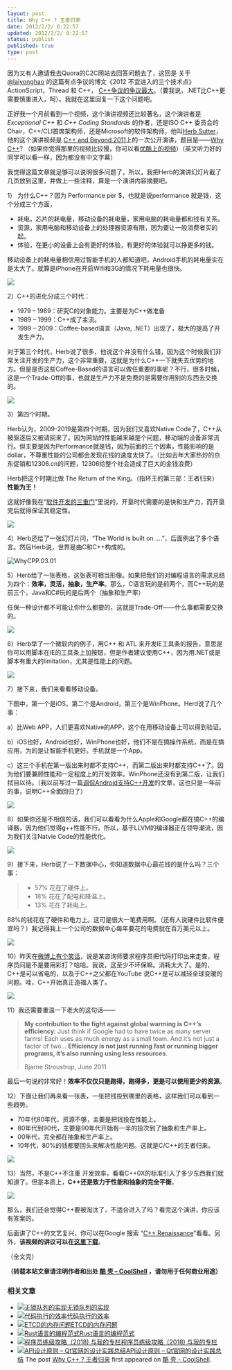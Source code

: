 ```yaml
---
layout: post
title: Why C++ ? 王者归来
date: 2012/2/2/ 0:22:57
updated: 2012/2/2/ 0:22:57
status: publish
published: true
type: post
---
```


因为又有人邀请我去Quora的C2C网站去回答问题去了，这回是 关于 [@laiyonghao](http://weibo.com/n/laiyonghao) 的这篇有点争议的博文《2012 不宜进入的三个技术点》ActionScript，Thread 和 C++， [C++争议的争议最大](http://blog.csdn.net/lanphaday/article/details/7223385)。（要我说，.NET比C++更需要慎重进入，呵）。我就在这里回复一下这个问题吧。


正好我一个月前看到一个视频，这个演讲视频还比较著名，这个演讲者是*Exceptional C++* 和 *C++ Coding Standards* 的作者，还是ISO C++ 委员会的Chair，C++/CLI首席架构师，还是Microsoft的软件架构师，他叫[Herb Sutter](http://herbsutter.com/)，他的这个演讲视频是 [C++ and Beyond 2011](http://cppandbeyond.com/)上的一次公开演讲，题目是——[Why C++](http://channel9.msdn.com/posts/C-and-Beyond-2011-Herb-Sutter-Why-C)? （如果你觉得那里的视频比较慢，你可以看[优酷上的视频](http://v.youku.com/v_show/id_XMzA5OTIwODIw.html)）（英文听力好的同学可以看一样，因为都没有中文字幕）


我觉得这篇文章就足够可以说明很多问题了，所以，我把Herb的演讲幻灯片截了几页放到这里，并做上一些注释，算是一个演讲内容摘要吧。


1） 为什么C++？因为 Performance per $，也就是说performance 就是钱，这个分成三个方面，


* 耗电，芯片的耗电量，移动设备的耗电量，家用电脑的耗电量都和钱有关系。
* 资源，家用电脑和移动设备上的处理器资源有限，因为要让一般消费者买的起。
* 体验，在更小的设备上会有更好的体验，有更好的体验就可以挣更多的钱。


移动设备上的耗电量相信用过智能手机的人都知道吧，Android手机的耗电量实在是太大了。就算是iPhone在开启Wifi和3G的情况下耗电量也很快。


![](../wp-content/uploads/2012/02/WhyCPP.01.jpg)



2）C++的进化分成三个时代：


* 1979 – 1989：研究C的对象能力。主要是为C++做准备
* 1989 – 1999：C++成了主流。
* 1999 – 2009：Coffee-based语言（Java, .NET）出现了，极大的提高了开发生产力。


对于第三个时代，Herb说了很多，他说这个并没有什么错，因为这个时候我们非常关注开发的生产力，这个非常重要，这就是为什么C++一下就失去优势的地方。但是是否这些Coffee-Based的语言可以做任重要的事呢？不行，很多时候，这是一个Trade-Off的事，也就是生产力不是免费的是需要你用别的东西去交换的。


![](../wp-content/uploads/2012/02/WhyCPP.02.jpg)


3）第四个时期。


Herb认为，2009-2019是第四个时期，因为我们又喜欢Native Code了，C++从被驱逐后又被请回来了。因为网站的性能越来越是个问题，移动端的设备非常流行。但主要是因为Performance就是钱，因为前面的三个因素，性能影响的是dollar，不尊重性能的公司都会发现花钱的速度太快了。（比如去年大家热炒的京东促销和12306.cn的问题，12306给整个社会造成了巨大的金钱浪费）


Herb把这个时期比做 The Return of the King。（指环王的第三部：王者归来） **性能为王！**


这就好像我在“[软件开发的三重门](https://coolshell.cn/articles/6526.html "软件开发的“三重门”")”里说的，开垦时代需要的是快和生产力，而开垦完后就得保证其稳定性。


![](../wp-content/uploads/2012/02/WhyCPP.03.jpg)


4）Herb还给了一张幻灯片问，“The World is built on ….”，后面例出了多个语言。然后Herb说，世界是由C和C++构成的。


![](../wp-content/uploads/2012/02/WhyCPP.03.01.jpg "WhyCPP.03.01")


5）Herb给了一张表格，这张表可相当形像。如果把我们的对编程语言的需求总结为四个：**效率，灵活，抽象，生产率**。那么，C语言玩的是前两个，而C++玩的是前三个，Java和C#玩的是后两个（抽象和生产率）


任保一种设计都不可能让你什么都要的，这就是Trade-Off——什么事都需要交换的。


![](../wp-content/uploads/2012/02/WhyCPP.04.jpg)


6）Herb举了一个微软内的例子，用C++ 和 ATL 来开发IE工具条的报告，意思是你可以用脚本在IE的工具条上加按钮，但是作者建议使用C++，因为用.NET或是脚本有重大的limitation，尤其是性能上的问题。


![](../wp-content/uploads/2012/02/WhyCPP.05.jpg)


7）接下来，我们来看看移动设备。


下图中，第一个是iOS，第二个是Android，第三个是WinPhone。Herd说了几个事：


a）比Web APP，人们更喜欢Native的APP，这个在用移动设备上可以得到验证。


b）iOS也好，Android也好，WinPhone也好，他们不是在搞操作系统，而是在搞应用，为的是让智能手机更好。手机就是一个App。


c）这三个手机在第一版出来时都不支持C++，而第二版出来时都支持C++了。因为他们要兼顾性能和一定程度上的开发效率。WinPhone还没有到第二版，让我们拭目以待。（我以前写过一篇[调侃Android支持C++开发](https://coolshell.cn/articles/3549.html "Android将允许纯C/C++开发应用")的文章，这也只是一年前的事，说明C++全面回归了）


![](../wp-content/uploads/2012/02/WhyCPP.06.jpg)


8）如果你还是不相信的话，我们可以看看为什么Apple和Google都在搞C++的编译器，因为他们觉得g++性能不行。所以，基于LLVM的编译器正在领导潮流，因为我们关注Natvie Code的性能优化。


![](../wp-content/uploads/2012/02/WhyCPP.07.jpg)


9）接下来，Herb说了一下数据中心，你知道数据中心最花钱的是什么吗？三个事：



> 
> * 57% 花在了硬件上。
> * 18% 花在了配电和降温上。
> * 13% 花在了耗电上。
> 
> 
> 


88%的钱花在了硬件和电力上。这可是很大一笔费用啊。（还有人说硬件比软件便宜吗？）我记得我上一个公司的数据中心每年要花的电费就在百万美元以上。


![](../wp-content/uploads/2012/02/WhyCPP.08.jpg)


10）昨天在[微博上有个笑话](http://weibo.com/1401880315/y3kshD9jf)，说是某咨询师要求程序员把代码打印出来走查，程序员问是不是要用彩打？哈哈。我说，这至少不环保嘛。消耗太大了。是的，C++是可以省电的，以及于C++之父都在YouTube 说C++是可以减轻全球变暖的问题。哇，C++开始真正造福人类了。


![](../wp-content/uploads/2012/02/WhyCPP.09.jpg)


11）我还需要重温一下老大的这句话——



> **My contribution to the fight against global warming is C++’s efficiency**: Just think if Google had to have twice as many server farms! Each uses as much energy as a small town. And it’s not just a factor of two… **Efficiency is not just running fast or running bigger programs, it’s also running using less resources**.
> 
> 
> Bjarne Stroustrup, June 2011
> 
> 
> 


最后一句说的非常好！**效率不仅仅只是跑得，跑得多，更是可以使用更少的资源**。


12）下面让我们再来看一张表，一张把钱投到哪里的表格，这样我们可以看到一些趋势。


* 70年代80年代，资源不够，主要是把钱投在性能上。
* 80年代到90代，主要是90年代开始有一半的投次到了抽象和生产率上。
* 00年代，完全都在抽象和生产率上。
* 10年代，80%的钱都要回头来解决性能问题。这就是C/C++的王者归来。


![](../wp-content/uploads/2012/02/WhyCPP.10.jpg)


13）当然，不是C++不注重 开发效率，看看C++0X的标准引入了多少东西我们就知道了。但是本质上，**C++还是致力于性能和抽象的完全平衡**。


![](../wp-content/uploads/2012/02/WhyCPP.11.jpg)


那么，我们还会觉得C++要被淘汰了，不适合进入了吗？看完这个演讲，你应该有答案的。


后面讲了C++的文艺复兴，你可以在Google 搜索 “[C++ Renaissance](https://www.google.com/search?q=C%2B%2B+Renaissance)”看看。另外，**该视频的讲议可以在[这里下载](http://ecn.channel9.msdn.com/content/WhyCPPCB2011.pdf)**。


（全文完）



**（转载本站文章请注明作者和出处 [酷 壳 – CoolShell](https://coolshell.cn/) ，请勿用于任何商业用途）**



### 相关文章

* [![无锁队列的实现](../wp-content/uploads/2012/09/lock_free_bicycle-150x150.jpg)](https://coolshell.cn/articles/8239.html)[无锁队列的实现](https://coolshell.cn/articles/8239.html)
* [![代码执行的效率](../wp-content/uploads/2012/07/muxnt-150x150.jpg)](https://coolshell.cn/articles/7886.html)[代码执行的效率](https://coolshell.cn/articles/7886.html)
* [![ETCD的内存问题](../wp-content/uploads/2022/05/etcd-150x150.png)](https://coolshell.cn/articles/22242.html)[ETCD的内存问题](https://coolshell.cn/articles/22242.html)
* [![Rust语言的编程范式](../wp-content/uploads/2020/03/rust-social-wide-150x150.jpg)](https://coolshell.cn/articles/20845.html)[Rust语言的编程范式](https://coolshell.cn/articles/20845.html)
* [![程序员练级攻略（2018)  与我的专栏](../wp-content/uploads/2018/05/300x262-150x150.jpg)](https://coolshell.cn/articles/18360.html)[程序员练级攻略（2018) 与我的专栏](https://coolshell.cn/articles/18360.html)
* [![API设计原则 – Qt官网的设计实践总结](../wp-content/uploads/2017/07/api-design-300x278-2-150x150.jpg)](https://coolshell.cn/articles/18024.html)[API设计原则 – Qt官网的设计实践总结](https://coolshell.cn/articles/18024.html)
The post [Why C++ ? 王者归来](https://coolshell.cn/articles/6548.html) first appeared on [酷 壳 - CoolShell](https://coolshell.cn).